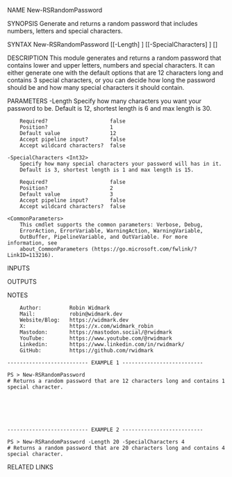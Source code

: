 ﻿
NAME
    New-RSRandomPassword
    
SYNOPSIS
    Generate and returns a random password that includes numbers, letters and special characters.
    
    
SYNTAX
    New-RSRandomPassword [[-Length] <Int32>] [[-SpecialCharacters] <Int32>] [<CommonParameters>]
    
    
DESCRIPTION
    This module generates and returns a random password that contains lower and upper letters, numbers and special characters.
    It can either generate one with the default options that are 12 characters long and contains 3 special characters,
    or you can decide how long the password should be and how many special characters it should contain.
    

PARAMETERS
    -Length <Int32>
        Specify how many characters you want your password to be.
        Default is 12, shortest length is 6 and max length is 30.
        
        Required?                    false
        Position?                    1
        Default value                12
        Accept pipeline input?       false
        Accept wildcard characters?  false
        
    -SpecialCharacters <Int32>
        Specify how many special characters your password will has in it.
        Default is 3, shortest length is 1 and max length is 15.
        
        Required?                    false
        Position?                    2
        Default value                3
        Accept pipeline input?       false
        Accept wildcard characters?  false
        
    <CommonParameters>
        This cmdlet supports the common parameters: Verbose, Debug,
        ErrorAction, ErrorVariable, WarningAction, WarningVariable,
        OutBuffer, PipelineVariable, and OutVariable. For more information, see
        about_CommonParameters (https://go.microsoft.com/fwlink/?LinkID=113216). 
    
INPUTS
    
OUTPUTS
    
NOTES
    
    
        Author:         Robin Widmark
        Mail:           robin@widmark.dev
        Website/Blog:   https://widmark.dev
        X:              https://x.com/widmark_robin
        Mastodon:       https://mastodon.social/@rwidmark
		YouTube:		https://www.youtube.com/@rwidmark
        Linkedin:       https://www.linkedin.com/in/rwidmark/
        GitHub:         https://github.com/rwidmark
    
    -------------------------- EXAMPLE 1 --------------------------
    
    PS > New-RSRandomPassword
    # Returns a random password that are 12 characters long and contains 1 special character.
    
    
    
    
    
    
    -------------------------- EXAMPLE 2 --------------------------
    
    PS > New-RSRandomPassword -Length 20 -SpecialCharacters 4
    # Returns a random password that are 20 characters long and contains 4 special character.
    
    
    
    
    
    
    
RELATED LINKS


